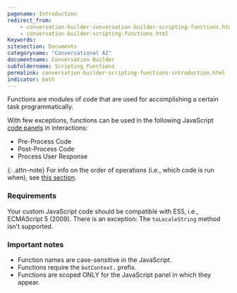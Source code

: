 ```yaml
---
pagename: Introduction
redirect_from:
    - conversation-builder-conversation-builder-scripting-functions.html
    - conversation-builder-scripting-functions.html
Keywords:
sitesection: Documents
categoryname: "Conversational AI"
documentname: Conversation Builder
subfoldername: Scripting Functions
permalink: conversation-builder-scripting-functions-introduction.html
indicator: both
---
```


Functions are modules of code that are used for accomplishing a certain task programmatically.

With few exceptions, functions can be used in the following JavaScript [code panels](conversation-builder-interactions-configuration-custom-code.html) in interactions:

* Pre-Process Code
* Post-Process Code
* Process User Response

{: .attn-note}
For info on the order of operations (i.e., which code is run when), see [this section](conversation-builder-interactions-interaction-basics.html#order-of-operations).

### Requirements

Your custom JavaScript code should be compatible with ES5, i.e., ECMAScript 5 (2009). There is an exception: The `toLocaleString` method isn't supported.

### Important notes

* Function names are case-sensitive in the JavaScript.
* Functions require the `botContext.` prefix.
* Functions are scoped ONLY for the JavaScript panel in which they appear.